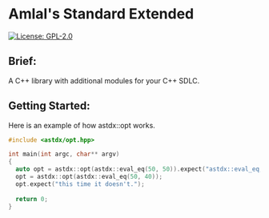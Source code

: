 # Amlal's Standard Extended

[![License: GPL-2.0](https://img.shields.io/badge/license-GPL--2.0-blue.svg)](LICENSE)

## Brief:

A C++ library with additional modules for your C++ SDLC.

## Getting Started:

Here is an example of how astdx::opt works.

```cpp
#include <astdx/opt.hpp>

int main(int argc, char** argv)
{
  auto opt = astdx::opt(astdx::eval_eq(50, 50)).expect("astdx::eval_eq, does not match!");
  opt = astdx::opt(astdx::eval_eq(50, 40));
  opt.expect("this time it doesn't.");
  
  return 0;
}
```

